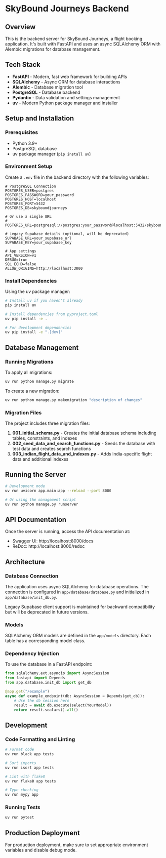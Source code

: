 # SkyBound Journeys Backend

## Overview

This is the backend server for SkyBound Journeys, a flight booking application. It's built with FastAPI and uses an async SQLAlchemy ORM with Alembic migrations for database management.

## Tech Stack

- **FastAPI** - Modern, fast web framework for building APIs
- **SQLAlchemy** - Async ORM for database interactions
- **Alembic** - Database migration tool
- **PostgreSQL** - Database backend
- **Pydantic** - Data validation and settings management
- **uv** - Modern Python package manager and installer

## Setup and Installation

### Prerequisites

- Python 3.9+
- PostgreSQL database
- uv package manager (`pip install uv`)

### Environment Setup

Create a `.env` file in the backend directory with the following variables:

```
# PostgreSQL Connection
POSTGRES_USER=postgres
POSTGRES_PASSWORD=your_password
POSTGRES_HOST=localhost
POSTGRES_PORT=5432
POSTGRES_DB=skyboundjourneys

# Or use a single URL
# POSTGRES_URL=postgresql://postgres:your_password@localhost:5432/skyboundjourneys

# Legacy Supabase details (optional, will be deprecated)
SUPABASE_URL=your_supabase_url
SUPABASE_KEY=your_supabase_key

# App settings
API_VERSION=v1
DEBUG=true
SQL_ECHO=false
ALLOW_ORIGINS=http://localhost:3000
```

### Install Dependencies

Using the uv package manager:

```bash
# Install uv if you haven't already
pip install uv

# Install dependencies from pyproject.toml
uv pip install -e .

# For development dependencies
uv pip install -e ".[dev]"
```

## Database Management

### Running Migrations

To apply all migrations:

```bash
uv run python manage.py migrate
```

To create a new migration:

```bash
uv run python manage.py makemigration "description of changes"
```

### Migration Files

The project includes three migration files:

1. **001_initial_schema.py** - Creates the initial database schema including tables, constraints, and indexes
2. **002_seed_data_and_search_functions.py** - Seeds the database with test data and creates search functions
3. **003_indian_flight_data_and_indexes.py** - Adds India-specific flight data and additional indexes

## Running the Server

```bash
# Development mode
uv run uvicorn app.main:app --reload --port 8000

# Or using the management script
uv run python manage.py runserver
```

## API Documentation

Once the server is running, access the API documentation at:

- Swagger UI: http://localhost:8000/docs
- ReDoc: http://localhost:8000/redoc

## Architecture

### Database Connection

The application uses async SQLAlchemy for database operations. The connection is configured in `app/database/database.py` and initialized in `app/database/init_db.py`.

Legacy Supabase client support is maintained for backward compatibility but will be deprecated in future versions.

### Models

SQLAlchemy ORM models are defined in the `app/models` directory. Each table has a corresponding model class.

### Dependency Injection

To use the database in a FastAPI endpoint:

```python
from sqlalchemy.ext.asyncio import AsyncSession
from fastapi import Depends
from app.database.init_db import get_db

@app.get("/example")
async def example_endpoint(db: AsyncSession = Depends(get_db)):
    # Use the db session here
    result = await db.execute(select(YourModel))
    return result.scalars().all()
```

## Development

### Code Formatting and Linting

```bash
# Format code
uv run black app tests

# Sort imports
uv run isort app tests

# Lint with flake8
uv run flake8 app tests

# Type checking
uv run mypy app
```

### Running Tests

```bash
uv run pytest
```

## Production Deployment

For production deployment, make sure to set appropriate environment variables and disable debug mode.
